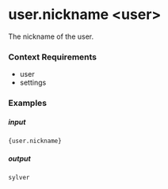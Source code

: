 # user.nickname &lt;user&gt;
		
The nickname of the user. 

### Context Requirements

* user
* settings


### Examples

##### input
```{user.nickname}```

##### output
```sylver```
